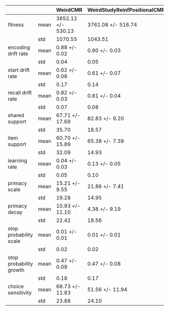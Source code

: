 | | | WeirdCMR | WeirdStudyReinfPositionalCMR | WeirdPositionalCMR |
|---|---|---|---|---|
| fitness | mean | 3852.12 +/- 530.13 | 3761.08 +/- 516.74 | 3759.75 +/- 516.93 |
| | std | 1070.55 | 1043.51 | 1043.91 |
| encoding drift rate | mean | 0.88 +/- 0.02 | 0.90 +/- 0.03 | 0.90 +/- 0.03 |
| | std | 0.04 | 0.05 | 0.05 |
| start drift rate | mean | 0.62 +/- 0.08 | 0.61 +/- 0.07 | 0.55 +/- 0.08 |
| | std | 0.17 | 0.14 | 0.17 |
| recall drift rate | mean | 0.82 +/- 0.03 | 0.81 +/- 0.04 | 0.81 +/- 0.04 |
| | std | 0.07 | 0.08 | 0.08 |
| shared support | mean | 67.71 +/- 17.68 | 82.83 +/- 9.20 | 45.45 +/- 19.28 |
| | std | 35.70 | 18.57 | 38.93 |
| item support | mean | 60.70 +/- 15.89 | 65.38 +/- 7.39 | 39.56 +/- 16.54 |
| | std | 32.09 | 14.93 | 33.40 |
| learning rate | mean | 0.04 +/- 0.03 | 0.13 +/- 0.05 | 0.13 +/- 0.04 |
| | std | 0.05 | 0.10 | 0.08 |
| primacy scale | mean | 15.21 +/- 9.55 | 21.86 +/- 7.41 | 7.69 +/- 3.97 |
| | std | 19.28 | 14.95 | 8.02 |
| primacy decay | mean | 10.93 +/- 11.10 | 4.38 +/- 9.19 | 16.90 +/- 10.81 |
| | std | 22.42 | 18.56 | 21.83 |
| stop probability scale | mean | 0.01 +/- 0.01 | 0.01 +/- 0.01 | 0.01 +/- 0.01 |
| | std | 0.02 | 0.02 | 0.02 |
| stop probability growth | mean | 0.47 +/- 0.09 | 0.47 +/- 0.08 | 0.46 +/- 0.09 |
| | std | 0.18 | 0.17 | 0.18 |
| choice sensitivity | mean | 68.73 +/- 11.83 | 51.56 +/- 11.94 | 75.46 +/- 9.69 |
| | std | 23.88 | 24.10 | 19.57 |
